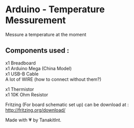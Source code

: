 # Arduino - Temperature Messurement
Messure a temperature at the moment

## Components used :
x1 Breadboard  
x1 Arduino Mega (China Model)  
x1 USB-B Cable  
A lot of WIRE (how to connect without them?)

x1 Thermistor  
x1 10K Ohm Resistor   

Fritzing (For board schematic set up) can be download at :  
http://fritzing.org/download/

Made with 💗 by TanakitInt.
